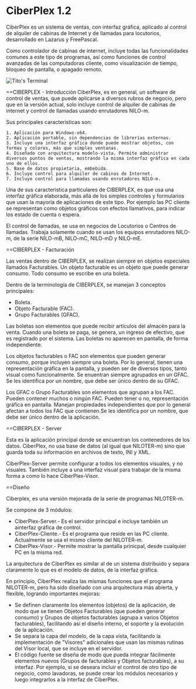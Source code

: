 CiberPlex 1.2
=============

CiberPlex es un sistema de ventas, con interfaz gráfica, aplicado al control de alquiler de cabinas de Internet y de llamadas para locutorios, desarrollado en Lazarus y FreePascal. 

Como controlador de cabinas de internet, incluye todas las funcionalidades comunes a este tipo de programas, así como funciones de control avanzadas de las computadoras cliente, como visualización de tiempo, bloqueo de pantalla, o apagado remoto.

![Tito's Terminal](http://blog.pucp.edu.pe/blog/tito/wp-content/uploads/sites/610/2017/01/cp.png "Título de la imagen")

==CIBERPLEX - Introducción
CiberPlex, es en general, un software de control de ventas, que puede aplicarse a diversos rubros de negocio, pero que en la versión actual, solo incluye control de alquiler de cabinas de internet y control de llamadas usando enrutadores NILO-m.

Sus principales características son:

	1. Aplicación para Windows-x64. 
	2. Aplicación portable, sin dependencias de librerías externas.
	3. Incluye una interfaz gráfica donde puede mostrar objetos, con formas y colores, más que simples ventanas.
	4. Diseñado con arquitectura modelo-vista. Permite administrar diversos puntos de ventas, mostrando la misma interfaz gráfica en cada uno de ellos.
	5. Base de datos propietaria, embebida.
	6. Incluye control para alquiler de cabinas de Internet.
	7. Incluye control para llamadas usando enrutadores NILO-m.


Una de sus característica particulares de CIBERPLEX, es que usa una interfaz gráfica elaborada, más allá de los simples controles y formularios que usan la mayoría de aplicaciones de este tipo. Por ejemplo las PC cliente se representan como objetos gráficos con efectos llamativos, para indicar los estado de cuenta o espera.

El control de llamadas, se usa en negocios de Locutorios o Centros de llamadas. Trabaja solamente cuando se usan los equipos enrutadores NILO-m, de la serie NILO-mB, NILO-mC, NILO-mD y NILO-mE.

==CIBERPLEX - Facturación

Las ventas dentro de CIBERPLEX, se realizan siempre en objetos especiales llamados Facturables. Un objeto facturable es un objeto que puede generar consumo. Todo consumo se escribe en una boleta.

Dentro de la terminología de CIBERPLEX, se manejan 3 conceptos principales:

* Boleta. 
* Objeto Facturable (FAC).
* Grupo Facturables (GFAC).

Las boletas son elementos que puede recibir artículos del almacén para la venta. Cuando una boleta se paga, se genera, un ingreso de efectivo, que es registrado por el sistema. Las boletas no aparecen en pantalla, de forma independiente.

Los objetos facturables o FAC son elementos que pueden generar consumo, porque incluyen siempre una boleta. Por lo general, tienen una representación gráfica en la pantalla, y pueden ser de diversos tipos, tanto visual como funcionalmente. Se enuentran siempre agrupados en un GFAC. Se les identifica por un nombre, que debe ser único dentro de su GFAC.

Los GFAC o Grupo Facturables son elementos que agrupan a los FAC. Pueden contener muchos o ningún FAC. Pueden tener o no, representación gráfica en pantalla. Manejan propiedades independientes que por lo general afectan a todos los FAC que contienen.Se les identifica por un nombre, que debe ser único dentro de la aplicación.


==CIBERPLEX - Server

Esta es la aplicación principal donde se encuentran los contenedores de los datos. CiberPlex, no usa base de datos (al igual que NILOTER-m) sino que guarda toda su información en archivos de texto, INI y XML.

CiberPlex-Server permite configurar a todos los elementos visuales, y no visuales. También incluye a una interfaz visual para trabajar de la misma forma a como lo hace CiberPlex-Visor.


==Diseño

Ciberplex, es una versión mejorada de la serie de programas NILOTER-m.

Se compone de 3 módulos:

* CiberPlex-Server.- Es el servidor principal e incluye también un ainterfaz gráfica de control.
* CiberPlex-Cliente.- Es el programa que reside en las PC cliente. Actualmente se usa el mismo cliente del NILOTER-m.
* CiberPlex-Visor.- Permite mostrar la pantalla prinicpal, desde cualquier PC en la misma red.

La arquitectura de CiberPlex es similar al de un sistema distribuido y separa claramente lo que es el modelo de datos, de la interfaz gráfica.

En principio, CiberPlex realiza las mismas funciones que el programa NILOTER-m, pero ha sido diseñado con una arquitectura más abierta, y flexible, logrando importantes mejoras:

* Se definen claramente los elementos (objetos) de la aplicación, de modo que se tienen Objetos Facturables (que pueden generar consumo) y Grupos de objetos facturables (agrupa a varios Objetos facturables), facilitando así el diseño interno, el soporte y la evolución de la aplicación.
* Se separa la capa del modelo, de la capa vista, facilitando la implementación de "Visores" adicionales que usan las mismas rutinas del Visor local, que se incluye en el servidor.
* El código fuente se diseña de modo que pueda integrar fácilmente elementos nuevos (Grupos de facturables y Objetos facturables), a su interfaz. Por ejemplo, si se deseara incluir el control de otro tipo de negocio, como lavadoras, se puede crear los módulos necesarios y luego integrarlos a la interfaz de CiberPlex.

